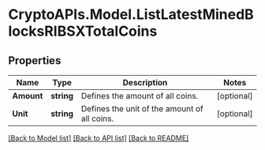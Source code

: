 # CryptoAPIs.Model.ListLatestMinedBlocksRIBSXTotalCoins

## Properties

Name | Type | Description | Notes
------------ | ------------- | ------------- | -------------
**Amount** | **string** | Defines the amount of all coins. | [optional] 
**Unit** | **string** | Defines the unit of the amount of all coins. | [optional] 

[[Back to Model list]](../README.md#documentation-for-models) [[Back to API list]](../README.md#documentation-for-api-endpoints) [[Back to README]](../README.md)

